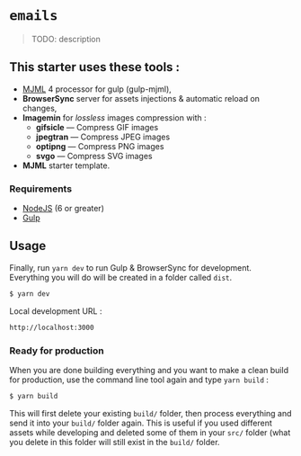 # `emails`

> TODO: description

## This starter uses these tools :

- [MJML](https://mjml.io/) 4 processor for gulp (gulp-mjml),
- **BrowserSync** server for assets injections & automatic reload on changes,
- **Imagemin** for _lossless_ images compression with :
  - **gifsicle** — Compress GIF images
  - **jpegtran** — Compress JPEG images
  - **optipng** — Compress PNG images
  - **svgo** — Compress SVG images
- **MJML** starter template.

### Requirements

- [NodeJS](https://nodejs.org/en/) (6 or greater)
- [Gulp](https://gulpjs.com/)

## Usage

Finally, run `yarn dev` to run Gulp & BrowserSync for development. Everything you will do will be created in a folder called `dist`.

```bash
$ yarn dev
```

Local development URL :

```bash
http://localhost:3000
```

### Ready for production

When you are done building everything and you want to make a clean build for production, use the command line tool again and type `yarn build` :

```bash
$ yarn build
```

This will first delete your existing `build/` folder, then process everything and send it into your `build/` folder again. This is useful if you used different assets while developing and deleted some of them in your `src/` folder (what you delete in this folder will still exist in the `build/` folder.
